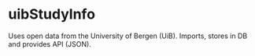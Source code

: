 uibStudyInfo
============

Uses open data from the University of Bergen (UiB). Imports, stores in DB and provides API (JSON).
